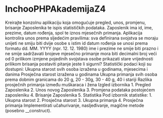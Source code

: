 # InchooPHPAkademijaZ4
Kreirajte konzolnu aplikaciju koja omogućuje pregled, unos, promjenu, brisanje Zaposlenika te ispis statističkih podataka. Zaposlenik ima id, ime, prezime, datum rođenja, spol te iznos mjesečnih primanja. Aplikacija kontrolira unos prema sljedećim pravilima: sva definirana svojstva se moraju unijeti ne smiju biti dvije osobe s istim id datum rođenja se unosi prema formatu dd. MM. YYYY (npr. 12. 12. 1980) ime i prezime ne smije biti prazno i ne smije sadržavati brojeve mjesečno primanje mora biti decimalni broj veći od 0 prilikom izmjene pojedinih svojstava osobe prikazati stare vrijednosti prilikom brisanja postaviti pitanje jeste li sigurni?  Statistički podaci koji su dostupni: Ukupna starost svih osoba izražena u godinama, mjesecima i danima Prosječna starost izražena u godinama Ukupna primanja svih osoba prema dobnim granicama do 20 g, 20 - 30g, 30 - 40 g, 40 i stariji Razlika prosječnih primanja između muškaraca i žena  Izgled izbornika 1. Pregled Zaposlenika 2. Unos novog Zaposlenika 3. Promjena podataka postojećem zaposleniku 4. Brisanje Zaposlenika 5. Statistika  Pod izbornik statistike: 1. Ukupna starost 2. Prosječna starost 3. Ukupna primanja 4. Prosječna primanja  Implementirati učahurivanje, nasljeđivanje, magične metode (posebno __construct).
